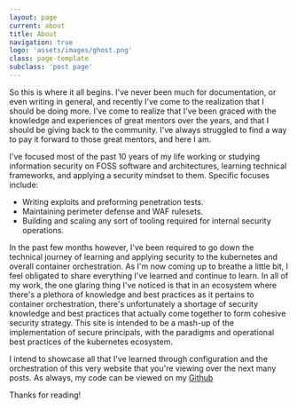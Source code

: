 ```yaml
---
layout: page
current: about
title: About
navigation: true
logo: 'assets/images/ghost.png'
class: page-template
subclass: 'post page'
---
```


So this is where it all begins. I've never been much for documentation, or even writing in general, and recently I've come to the realization that I should be doing more. I've come to realize that I've been graced with the knowledge and experiences of great mentors over the years, and that I should be giving back to the community. I've always struggled to find a way to pay it forward to those great mentors, and here I am. 

I've focused most of the past 10 years of my life working or studying information security on FOSS software and architectures, learning technical frameworks, and applying a security mindset to them. Specific focuses include:
- Writing exploits and preforming penetration tests.
- Maintaining perimeter defense and WAF rulesets.
- Building and scaling any sort of tooling required for internal security operations.

In the past few months however, I've been required to go down the technical journey of learning and applying security to the kubernetes and overall container orchestration. As I'm now coming up to breathe a little bit, I feel obligated to share everything I've learned and continue to learn. In all of my work, the one glaring thing I've noticed is that in an ecosystem where there's a plethora of knowledge and best practices as it pertains to container orchestration, there's unfortunately a shortage of security knowledge and best practices that actually come together to form cohesive security strategy. This site is intended to be a mash-up of the implementation of secure principals, with the paradigms and operational best practices of the kubernetes ecosystem.  

I intend to showcase all that I've learned through configuration and the orchestration of this very website that you're viewing over the next many posts. As always, my code can be viewed on my [Github](https://github.com/z0r0)

Thanks for reading!
